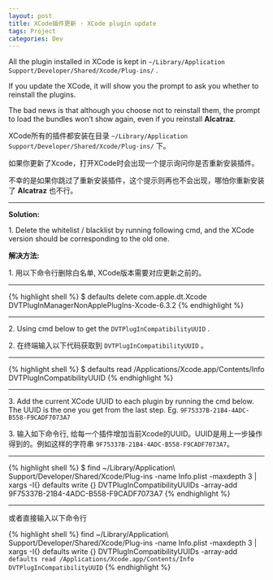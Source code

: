 ```yaml
---
layout: post
title: XCode插件更新 · XCode plugin update
tags: Project
categories: Dev
---
```


All the plugin installed in XCode is kept in `~/Library/Application Support/Developer/Shared/Xcode/Plug-ins/` .

If you update the XCode, it will show you the prompt to ask you whether to reinstall the plugins.

The bad news is that although you choose not to reinstall them, the prompt to load the bundles won’t show again, even if you reinstall **Alcatraz**.

XCode所有的插件都安装在目录 `~/Library/Application Support/Developer/Shared/Xcode/Plug-ins/` 下。

如果你更新了Xcode，打开XCode时会出现一个提示询问你是否重新安装插件。

不幸的是如果你跳过了重新安装插件，这个提示则再也不会出现，哪怕你重新安装了 **Alcatraz** 也不行。

---

**Solution:**

1\. Delete the whitelist / blacklist by running following cmd, and the XCode version should be corresponding to the old one.

**解决方法:**

1\. 用以下命令行删除白名单, XCode版本需要对应更新之前的。

---

{% highlight shell %}
$ defaults delete com.apple.dt.Xcode DVTPlugInManagerNonApplePlugIns-Xcode-6.3.2
{% endhighlight %}

---

2\. Using cmd below to get the `DVTPlugInCompatibilityUUID` .

2\. 在终端输入以下代码获取到 `DVTPlugInCompatibilityUUID` 。

---

{% highlight shell %}
$ defaults read /Applications/Xcode.app/Contents/Info DVTPlugInCompatibilityUUID
{% endhighlight %}

---

3\. Add the current XCode UUID to each plugin by running the cmd below. The UUID is the one you get from the last step. Eg. `9F75337B-21B4-4ADC-B558-F9CADF7073A7`

3\. 输入如下命令行, 给每一个插件增加当前Xcode的UUID。UUID是用上一步操作得到的。例如这样的字符串 `9F75337B-21B4-4ADC-B558-F9CADF7073A7`。

---

{% highlight shell %}
$ find ~/Library/Application\ Support/Developer/Shared/Xcode/Plug-ins -name Info.plist -maxdepth 3 | xargs -I{} defaults write {} DVTPlugInCompatibilityUUIDs -array-add 9F75337B-21B4-4ADC-B558-F9CADF7073A7
{% endhighlight %}

---

或者直接输入以下命令行

{% highlight shell %}
find ~/Library/Application\ Support/Developer/Shared/Xcode/Plug-ins -name Info.plist -maxdepth 3 | xargs -I{} defaults write {} DVTPlugInCompatibilityUUIDs -array-add `defaults read /Applications/Xcode.app/Contents/Info DVTPlugInCompatibilityUUID`
{% endhighlight %}


